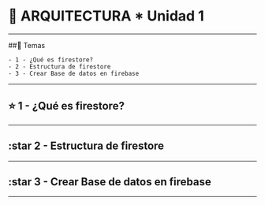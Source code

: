 # :star2: ARQUITECTURA * Unidad 1

---

##:book: Temas

```
- 1 - ¿Qué es firestore?
- 2 - Estructura de firestore
- 3 - Crear Base de datos en firebase
```

---

## :star: 1 - ¿Qué es firestore?

---

## :star  2 - Estructura de firestore

---

## :star 3 - Crear Base de datos en firebase

---
